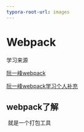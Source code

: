 ```yaml
---
typora-root-url: images
---
```


# Webpack

学习来源

[阮一峰webpack](https://github.com/ruanyf/webpack-demos)

[阮一峰webpack学习个人补充](https://www.jianshu.com/p/080e18fcf0e3)

## webpack了解

​	就是一个打包工具

